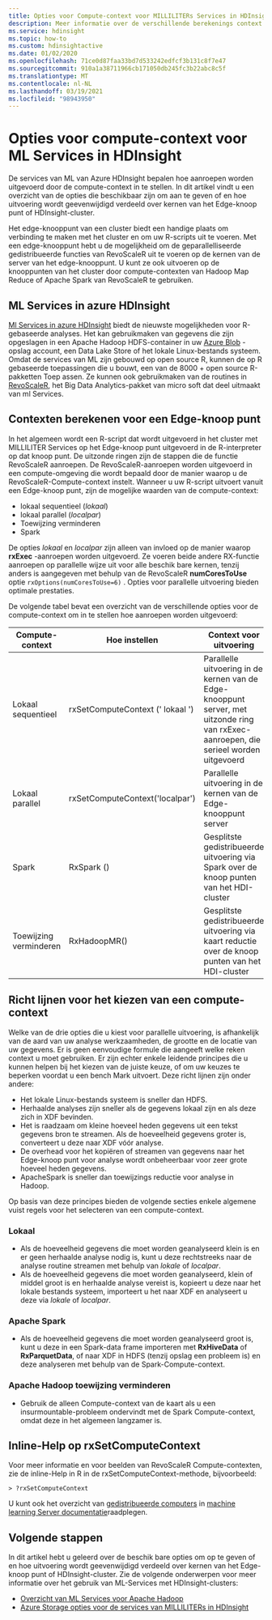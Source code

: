 ```yaml
---
title: Opties voor Compute-context voor MILLILITERs Services in HDInsight-Azure
description: Meer informatie over de verschillende berekenings context opties die beschikbaar zijn voor gebruikers met ML Services in HDInsight
ms.service: hdinsight
ms.topic: how-to
ms.custom: hdinsightactive
ms.date: 01/02/2020
ms.openlocfilehash: 71ce0d87faa33bd7d533242edfcf3b131c8f7e47
ms.sourcegitcommit: 910a1a38711966cb171050db245fc3b22abc8c5f
ms.translationtype: MT
ms.contentlocale: nl-NL
ms.lasthandoff: 03/19/2021
ms.locfileid: "98943950"
---
```

# <a name="compute-context-options-for-ml-services-on-hdinsight"></a>Opties voor compute-context voor ML Services in HDInsight

De services van ML van Azure HDInsight bepalen hoe aanroepen worden uitgevoerd door de compute-context in te stellen. In dit artikel vindt u een overzicht van de opties die beschikbaar zijn om aan te geven of en hoe uitvoering wordt geevenwijdigd verdeeld over kernen van het Edge-knoop punt of HDInsight-cluster.

Het edge-knooppunt van een cluster biedt een handige plaats om verbinding te maken met het cluster en om uw R-scripts uit te voeren. Met een edge-knooppunt hebt u de mogelijkheid om de geparallelliseerde gedistribueerde functies van RevoScaleR uit te voeren op de kernen van de server van het edge-knooppunt. U kunt ze ook uitvoeren op de knooppunten van het cluster door compute-contexten van Hadoop Map Reduce of Apache Spark van RevoScaleR te gebruiken.

## <a name="ml-services-on-azure-hdinsight"></a>ML Services in azure HDInsight

[Ml Services in azure HDInsight](r-server-overview.md) biedt de nieuwste mogelijkheden voor R-gebaseerde analyses. Het kan gebruikmaken van gegevens die zijn opgeslagen in een Apache Hadoop HDFS-container in uw [Azure Blob](../../storage/common/storage-introduction.md "Azure Blob Storage") -opslag account, een Data Lake Store of het lokale Linux-bestands systeem. Omdat de services van ML zijn gebouwd op open source R, kunnen de op R gebaseerde toepassingen die u bouwt, een van de 8000 + open source R-pakketten Toep assen. Ze kunnen ook gebruikmaken van de routines in [RevoScaleR](/machine-learning-server/r-reference/revoscaler/revoscaler), het Big Data Analytics-pakket van micro soft dat deel uitmaakt van ml Services.  

## <a name="compute-contexts-for-an-edge-node"></a>Contexten berekenen voor een Edge-knoop punt

In het algemeen wordt een R-script dat wordt uitgevoerd in het cluster met MILLILITER Services op het Edge-knoop punt uitgevoerd in de R-interpreter op dat knoop punt. De uitzonde ringen zijn de stappen die de functie RevoScaleR aanroepen. De RevoScaleR-aanroepen worden uitgevoerd in een compute-omgeving die wordt bepaald door de manier waarop u de RevoScaleR-Compute-context instelt.  Wanneer u uw R-script uitvoert vanuit een Edge-knoop punt, zijn de mogelijke waarden van de compute-context:

- lokaal sequentieel (*lokaal*)
- lokaal parallel (*localpar*)
- Toewijzing verminderen
- Spark

De opties *lokaal* en *localpar* zijn alleen van invloed op de manier waarop **rxExec** -aanroepen worden uitgevoerd. Ze voeren beide andere RX-functie aanroepen op parallelle wijze uit voor alle beschik bare kernen, tenzij anders is aangegeven met behulp van de RevoScaleR **numCoresToUse** optie `rxOptions(numCoresToUse=6)` . Opties voor parallelle uitvoering bieden optimale prestaties.

De volgende tabel bevat een overzicht van de verschillende opties voor de compute-context om in te stellen hoe aanroepen worden uitgevoerd:

| Compute-context  | Hoe instellen                      | Context voor uitvoering                        |
| ---------------- | ------------------------------- | ---------------------------------------- |
| Lokaal sequentieel | rxSetComputeContext (' lokaal ')    | Parallelle uitvoering in de kernen van de Edge-knooppunt server, met uitzonde ring van rxExec-aanroepen, die serieel worden uitgevoerd |
| Lokaal parallel   | rxSetComputeContext('localpar') | Parallelle uitvoering in de kernen van de Edge-knooppunt server |
| Spark            | RxSpark ()                       | Gesplitste gedistribueerde uitvoering via Spark over de knoop punten van het HDI-cluster |
| Toewijzing verminderen       | RxHadoopMR()                    | Gesplitste gedistribueerde uitvoering via kaart reductie over de knoop punten van het HDI-cluster |

## <a name="guidelines-for-deciding-on-a-compute-context"></a>Richt lijnen voor het kiezen van een compute-context

Welke van de drie opties die u kiest voor parallelle uitvoering, is afhankelijk van de aard van uw analyse werkzaamheden, de grootte en de locatie van uw gegevens. Er is geen eenvoudige formule die aangeeft welke reken context u moet gebruiken. Er zijn echter enkele leidende principes die u kunnen helpen bij het kiezen van de juiste keuze, of om uw keuzes te beperken voordat u een bench Mark uitvoert. Deze richt lijnen zijn onder andere:

- Het lokale Linux-bestands systeem is sneller dan HDFS.
- Herhaalde analyses zijn sneller als de gegevens lokaal zijn en als deze zich in XDF bevinden.
- Het is raadzaam om kleine hoeveel heden gegevens uit een tekst gegevens bron te streamen. Als de hoeveelheid gegevens groter is, converteert u deze naar XDF vóór analyse.
- De overhead voor het kopiëren of streamen van gegevens naar het Edge-knoop punt voor analyse wordt onbeheerbaar voor zeer grote hoeveel heden gegevens.
- ApacheSpark is sneller dan toewijzings reductie voor analyse in Hadoop.

Op basis van deze principes bieden de volgende secties enkele algemene vuist regels voor het selecteren van een compute-context.

### <a name="local"></a>Lokaal

- Als de hoeveelheid gegevens die moet worden geanalyseerd klein is en er geen herhaalde analyse nodig is, kunt u deze rechtstreeks naar de analyse routine streamen met behulp van *lokale* of *localpar*.
- Als de hoeveelheid gegevens die moet worden geanalyseerd, klein of middel groot is en herhaalde analyse vereist is, kopieert u deze naar het lokale bestands systeem, importeert u het naar XDF en analyseert u deze via *lokale* of *localpar*.

### <a name="apache-spark"></a>Apache Spark

- Als de hoeveelheid gegevens die moet worden geanalyseerd groot is, kunt u deze in een Spark-data frame importeren met **RxHiveData** of **RxParquetData**, of naar XDF in HDFS (tenzij opslag een probleem is) en deze analyseren met behulp van de Spark-Compute-context.

### <a name="apache-hadoop-map-reduce"></a>Apache Hadoop toewijzing verminderen

- Gebruik de alleen Compute-context van de kaart als u een insurmountable-probleem ondervindt met de Spark Compute-context, omdat deze in het algemeen langzamer is.  

## <a name="inline-help-on-rxsetcomputecontext"></a>Inline-Help op rxSetComputeContext
Voor meer informatie en voor beelden van RevoScaleR Compute-contexten, zie de inline-Help in R in de rxSetComputeContext-methode, bijvoorbeeld:

```console
> ?rxSetComputeContext
```

U kunt ook het overzicht van [gedistribueerde computers](/machine-learning-server/r/how-to-revoscaler-distributed-computing) in [machine learning Server documentatie](/machine-learning-server/)raadplegen.

## <a name="next-steps"></a>Volgende stappen

In dit artikel hebt u geleerd over de beschik bare opties om op te geven of en hoe uitvoering wordt geevenwijdigd verdeeld over kernen van het Edge-knoop punt of HDInsight-cluster. Zie de volgende onderwerpen voor meer informatie over het gebruik van ML-Services met HDInsight-clusters:

- [Overzicht van ML Services voor Apache Hadoop](r-server-overview.md)
- [Azure Storage opties voor de services van MILLILITERs in HDInsight](r-server-storage.md)